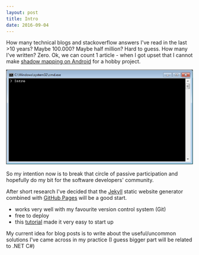 ```yaml
---
layout: post
title: Intro
date: 2016-09-04
---
```


How many technical blogs and stackoverflow answers I've read in the last >10 years?
Maybe 100.000? Maybe half million? Hard to guess.
How many I've written? Zero. 
Ok, we can count 1 article - when I got upset that I cannot make [shadow mapping on Android](http://www.codeproject.com/Articles/822380/Shadow-Mapping-with-Android-OpenGL-ES) for a hobby project.

![alt text](https://github.com/BalintPogatsa/BalintPogatsa.github.io/raw/master/img/Intro.png "Intro Prompt")

So my intention now is to break that circle of passive participation and hopefully do my bit for the software developers' community.

After short research I've decided that the [Jekyll](http://jekyllrb.com) static website generator combined with [GitHub Pages](https://pages.github.com/) will be a good start.

- works very well with my favourite version control system (Git)
- free to deploy
- this [tutorial](http://jmcglone.com/guides/github-pages/) made it very easy to start up

My current idea for blog posts is to write about the useful/uncommon solutions I've came across in my practice (I guess bigger part will be related to .NET C#)